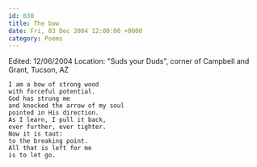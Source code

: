 ```yaml
---
id: 630
title: The bow
date: Fri, 03 Dec 2004 12:00:00 +0000
category: Poems
---
```


Edited: 12/06/2004
Location: "Suds your Duds", corner of Campbell and Grant, Tucson, AZ

    I am a bow of strong wood  
    with forceful potential.  
    God has strung me  
    and knocked the arrow of my soul  
    pointed in His direction.  
    As I learn, I pull it back,  
    ever further, ever tighter.  
    Now it is taut:  
    to the breaking point.  
    All that is left for me  
    is to let go.


